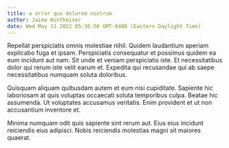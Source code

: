 ```yaml
---
title: a error quo dolorem nostrum
author: Jaime Wintheiser
date: Wed May 11 2022 05:36:50 GMT-0400 (Eastern Daylight Time)
---
```

Repellat perspiciatis omnis molestiae nihil. Quidem laudantium aperiam explicabo fuga et ipsam. Perspiciatis consequatur et possimus quidem ea eum incidunt aut nam. Sit unde et veniam perspiciatis iste. Et necessitatibus dolor qui rerum iste velit earum et. Expedita qui recusandae qui ab saepe necessitatibus numquam soluta doloribus.

 Quisquam aliquam quibusdam autem et eum nisi cupiditate. Sapiente hic laboriosam at quis voluptas occaecati soluta temporibus culpa. Beatae hic assumenda. Ut voluptates accusamus veritatis. Enim provident et ut non accusantium inventore et.

 Minima numquam odit quis sapiente sint rerum aut. Eius eius incidunt reiciendis eius adipisci. Nobis reiciendis molestias magni sit maiores quaerat.